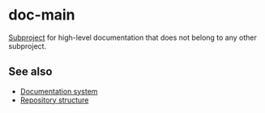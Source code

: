 # doc-main

[Subproject](def://) for high-level documentation that does not belong to any other subproject.

## See also

- [Documentation system](guide://)
- [Repository structure](guide://)